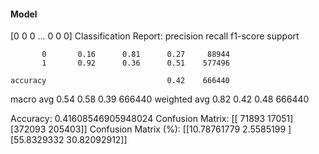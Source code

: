 #### Model
[0 0 0 ... 0 0 0]
Classification Report:
              precision    recall  f1-score   support

           0       0.16      0.81      0.27     88944
           1       0.92      0.36      0.51    577496

    accuracy                           0.42    666440
   macro avg       0.54      0.58      0.39    666440
weighted avg       0.82      0.42      0.48    666440

Accuracy: 0.41608546905948024
Confusion Matrix:
[[ 71893  17051]
 [372093 205403]]
Confusion Matrix (%):
[[10.78761779  2.5585199 ]
 [55.8329332  30.82092912]]
